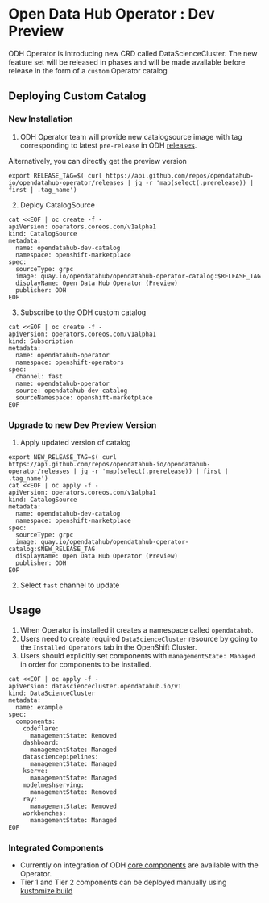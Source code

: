 # Open Data Hub Operator : Dev Preview

ODH Operator is introducing new CRD called DataScienceCluster. The new feature set will be
released in phases and will be made available before release in the form of a `custom` Operator catalog

## Deploying Custom Catalog

### New Installation

1. ODH Operator team will provide new catalogsource image with tag corresponding to latest `pre-release` in ODH [releases](https://github.com/opendatahub-io/opendatahub-operator/releases).

Alternatively, you can directly get the preview version

```console
export RELEASE_TAG=$( curl https://api.github.com/repos/opendatahub-io/opendatahub-operator/releases | jq -r 'map(select(.prerelease)) | first | .tag_name')
```

2. Deploy CatalogSource

```console
cat <<EOF | oc create -f -
apiVersion: operators.coreos.com/v1alpha1
kind: CatalogSource
metadata:
  name: opendatahub-dev-catalog
  namespace: openshift-marketplace
spec:
  sourceType: grpc
  image: quay.io/opendatahub/opendatahub-operator-catalog:$RELEASE_TAG
  displayName: Open Data Hub Operator (Preview)
  publisher: ODH
EOF
```

3. Subscribe to the ODH custom catalog

```console
cat <<EOF | oc create -f -
apiVersion: operators.coreos.com/v1alpha1
kind: Subscription
metadata:
  name: opendatahub-operator
  namespace: openshift-operators
spec:
  channel: fast
  name: opendatahub-operator
  source: opendatahub-dev-catalog
  sourceNamespace: openshift-marketplace
EOF
```

### Upgrade to new Dev Preview Version

1. Apply updated version of catalog

```console
export NEW_RELEASE_TAG=$( curl https://api.github.com/repos/opendatahub-io/opendatahub-operator/releases | jq -r 'map(select(.prerelease)) | first | .tag_name')
cat <<EOF | oc apply -f -
apiVersion: operators.coreos.com/v1alpha1
kind: CatalogSource
metadata:
  name: opendatahub-dev-catalog
  namespace: openshift-marketplace
spec:
  sourceType: grpc
  image: quay.io/opendatahub/opendatahub-operator-catalog:$NEW_RELEASE_TAG
  displayName: Open Data Hub Operator (Preview)
  publisher: ODH
EOF
```

2. Select `fast` channel to update

## Usage

1. When Operator is installed it creates a namespace called `opendatahub`.
2. Users need to create required `DataScienceCluster` resource by going to the `Installed Operators` tab in the OpenShift Cluster.
3. Users should explicitly set components with `managementState: Managed` in order for components to be installed.

```console
cat <<EOF | oc apply -f -
apiVersion: datasciencecluster.opendatahub.io/v1
kind: DataScienceCluster
metadata:
  name: example
spec:
  components:
    codeflare:
      managementState: Removed
    dashboard:
      managementState: Managed
    datasciencepipelines:
      managementState: Managed
    kserve:
      managementState: Managed
    modelmeshserving:
      managementState: Removed
    ray:
      managementState: Removed
    workbenches:
      managementState: Managed
EOF
```

### Integrated Components

- Currently on integration of ODH [core components](https://opendatahub.io/docs/tiered-components/) are available with the Operator.
- Tier 1 and Tier 2 components can be deployed manually using [kustomize build](https://kubectl.docs.kubernetes.io/references/kustomize/cmd/build/)
